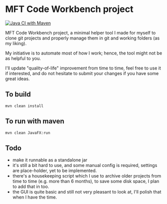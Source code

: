 # MFT Code Workbench project

[![Java CI with Maven](https://github.com/minfaatong/mft-code-workbench/actions/workflows/maven.yml/badge.svg)](https://github.com/minfaatong/mft-code-workbench/actions/workflows/maven.yml)

MFT Code Workbench project, a minimal helper tool I made for myself to clone git projects and properly manage them in git and working folders (as my liking).

My initiative is to automate most of how I work; hence, the tool might not be as helpful to you.

I'll update "quality-of-life" improvement from time to time, feel free to use it if interested, and do not hesitate to submit your changes if you have some great ideas.

## To build

``mvn clean install``

## To run with maven

``mvn clean JavaFX:run``

## Todo 

- make it runnable as a standalone jar
- it's still a bit hard to use, and some manual config is required, settings are place-holder, yet to be implemented.
- there's a housekeeping script which I use to archive older projects from time to time (e.g. more than 6 months), to save some disk space, I plan to add that in too.
- the GUI is quite basic and still not very pleasant to look at, I'll polish that when I have the time.
